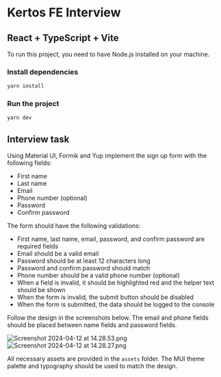 # Kertos FE Interview

## React + TypeScript + Vite

To run this project, you need to have Node.js installed on your machine.

### Install dependencies

```bash
yarn install
```

### Run the project

```bash
yarn dev
```

## Interview task
Using Material UI, Formik and Yup implement the sign up form with the following fields:
- First name 
- Last name
- Email
- Phone number (optional)
- Password
- Confirm password

The form should have the following validations:
- First name, last name, email, password, and confirm password are required fields
- Email should be a valid email
- Password should be at least 12 characters long
- Password and confirm password should match
- Phone number should be a valid phone number (optional)
- When a field is invalid, it should be highlighted red and the helper text should be shown
- When the form is invalid, the submit button should be disabled
- When the form is submitted, the data should be logged to the console

Follow the design in the screenshots below. The email and phone fields should be placed between name fields and password fields.

![Screenshot 2024-04-12 at 14.28.53.png](..%2F..%2F..%2FPictures%2Fscreenshots%2FScreenshot%202024-04-12%20at%2014.28.53.png)
![Screenshot 2024-04-12 at 14.28.27.png](..%2F..%2F..%2FPictures%2Fscreenshots%2FScreenshot%202024-04-12%20at%2014.28.27.png)

All necessary assets are provided in the `assets` folder. The MUI theme palette and typography should be used to match the design. 